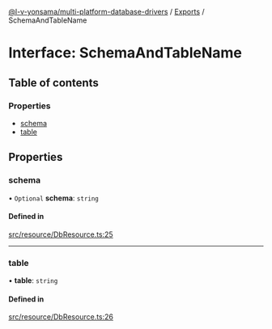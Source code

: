 [@l-v-yonsama/multi-platform-database-drivers](../README.md) / [Exports](../modules.md) / SchemaAndTableName

# Interface: SchemaAndTableName

## Table of contents

### Properties

- [schema](SchemaAndTableName.md#schema)
- [table](SchemaAndTableName.md#table)

## Properties

### schema

• `Optional` **schema**: `string`

#### Defined in

[src/resource/DbResource.ts:25](https://github.com/l-v-yonsama/db-drivers/blob/a093526/src/resource/DbResource.ts#L25)

___

### table

• **table**: `string`

#### Defined in

[src/resource/DbResource.ts:26](https://github.com/l-v-yonsama/db-drivers/blob/a093526/src/resource/DbResource.ts#L26)
